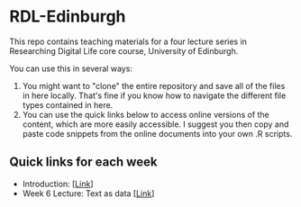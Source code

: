 # RDL-Edinburgh

This repo contains teaching materials for a four lecture series in Researching Digital Life core course, University of Edinburgh. 

You can use this in several ways:

1. You might want to "clone" the entire repository and save all of the files in here locally. That's fine if you know how to navigate the different file types contained in here. 
2. You can use the quick links below to access online versions of the content, which are more easily accessible. I suggest you then copy and paste code snippets from the online documents into your own .R scripts.

## Quick links for each week

- Introduction: \[[Link](https://raw.githack.com/cjbarrie/RDL-Ed/main/01-intro/01-intro.html)\]
- Week 6 Lecture: Text as data \[[Link](https://raw.githack.com/cjbarrie/RDL-Ed/main/02-text-as-data/02-week6.html)\]


